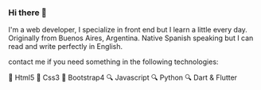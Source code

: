 ### Hi there 👋

<!--
**adrianGette/adrianGette** is a ✨ _special_ ✨ repository because its `README.md` (this file) appears on your GitHub profile. -->

I'm a web developer, I specialize in front end but I learn a little every day. Originally from Buenos Aires, Argentina. Native Spanish speaking but I can read and write perfectly in English.

contact me if you need something in the following technologies: 

:floppy_disk: Html5  :floppy_disk: Css3  :floppy_disk: Bootstrap4  :mag: Javascript  :mag: Python  :mag: Dart & Flutter
